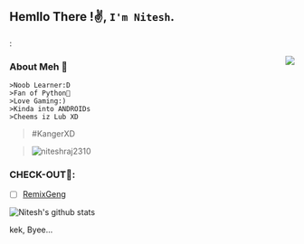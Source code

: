 ## Hemllo There !✌️, `I'm Nitesh`.  
:


<img align=right src='https://github.githubassets.com/images/mona-whisper.gif'/>


### About Meh 🙂
```
>Noob Learner:D
>Fan of Python🐍
>Love Gaming:)
>Kinda into ANDROIDs
>Cheems iz Lub XD
```
>#KangerXD

> <img src="https://komarev.com/ghpvc/?username=niteshraj2310" alt="niteshraj2310" />

### CHECK-OUT🙂:

- [ ] [RemixGeng](https://github.com/niteshraj2310/RemixGeng)

![Nitesh's github stats](https://github-readme-stats.vercel.app/api?username=niteshraj2310&show_icons=true&theme=radical)

kek, Byee...
